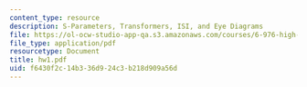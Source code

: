 ```yaml
---
content_type: resource
description: S-Parameters, Transformers, ISI, and Eye Diagrams
file: https://ol-ocw-studio-app-qa.s3.amazonaws.com/courses/6-976-high-speed-communication-circuits-and-systems-spring-2003/f6430f2c14b336d924c3b218d909a56d_hw1.pdf
file_type: application/pdf
resourcetype: Document
title: hw1.pdf
uid: f6430f2c-14b3-36d9-24c3-b218d909a56d
---
```

